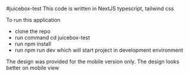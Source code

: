 #juicebox-test 
This code is written in NextJS typescript, tailwind css 

To run this application 
- clone the repo
- run command cd juicebox-test
- run npm install
- run npm run dev which will start project in development environment
  
The design was provided for the mobile version only. The design looks better on mobile view

